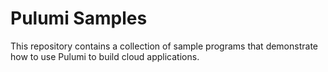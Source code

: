 # Pulumi Samples

This repository contains a collection of sample programs that demonstrate how to use Pulumi to build cloud applications.
